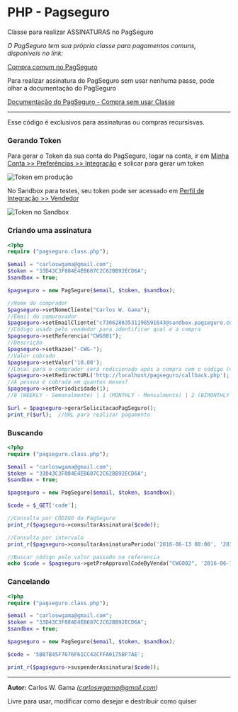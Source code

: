 # PHP - Pagseguro
Classe para realizar ASSINATURAS no PagSeguro

*O PagSeguro tem sua própria classe para pagamentos comuns, disponiveis no link:*

[Compra comum no PagSeguro](https://pagseguro.uol.com.br/v2/guia-de-integracao/api-de-pagamentos.html#!rmcl)

Para realizar assinatura do PagSeguro sem usar nenhuma passe, pode olhar a documentação do PagSeguro

[Documentação do PagSeguro - Compra sem usar Classe](http://download.uol.com.br/pagseguro/docs/pagseguro-assinatura-automatica.pdf)

-----
Esse código é exclusivos para assinaturas ou compras recursisvas. 

### Gerando Token

Para gerar o Token da sua conta do PagSeguro, logar na conta, ir em [Minha Conta >> Preferências >> Integração](https://pagseguro.uol.com.br/preferencias/integracoes.jhtml) e solicar para gerar um token

![Token em produção](http://carloswgama.com.br/pagseguro/pagseguro_gerar_token.jpg)

No Sandbox para testes, seu token pode ser acessado em [Perfil de Integração >> Vendedor](https://sandbox.pagseguro.uol.com.br/vendedor/configuracoes.html)

![Token no Sandbox](http://carloswgama.com.br/pagseguro/pagseguro_gerar_token_sandbox.jpg)

### Criando uma assinatura
``` php
<?php
require ("pagseguro.class.php");

$email = "carloswgama@gmail.com";
$token = "33D43C3F884E4EB687C2C62BB92ECD6A";
$sandbox = true;

$pagseguro = new PagSeguro($email, $token, $sandbox);

//Nome do comprador
$pagseguro->setNomeCliente("Carlos W. Gama");	
//Email do comprovador
$pagseguro->setEmailCliente("c73062863531198591643@sandbox.pagseguro.com.br");
//Código usado pelo vendedor para identificar qual é a compra
$pagseguro->setReferencia("CWG001");	
//Descrição
$pagseguro->setRazao("-CWG-");		
//Valor cobrado
$pagseguro->setValor('10.00');			
//Local para o comprador será redicionado após a compra com o código (code) identificador da assinatura
$pagseguro->setRedirectURL('http://localhost/pagseguro/callback.php');	
//A pessoa é cobrada em quantos meses? 
$pagseguro->setPeriodicidade(1);		
//0 (WEEKLY - Semanalmente)	| 1 (MONTHLY - Mensalmente) | 2 (BIMONTHLY - Bimestralmente) | 3 (TRIMONTHLY - Trimestralmente) | 6 (SEMIANNUALLY - Semestralmente) | 12 (YEARLY - Anualmente)

$url = $pagseguro->gerarSolicitacaoPagSeguro();
print_r($url);	//URL para realizar pagamento
```

### Buscando
``` php
<?php
require ("pagseguro.class.php");

$email = "carloswgama@gmail.com";
$token = "33D43C3F884E4EB687C2C62BB92ECD6A";
$sandbox = true;

$pagseguro = new PagSeguro($email, $token, $sandbox);

$code = $_GET['code']; 

//Consulta por CÓDIGO do PagSeguro
print_r($pagseguro->consultarAssinatura($code));

//Consulta por intervalo
print_r($pagseguro->consultarAssinaturaPeriodo('2016-06-13 00:00', '2016-06-14 17:30'));

//Buscar código pelo valor passado na referencia
echo $code = $pagseguro->getPreApprovalCodeByVenda("CWG002", '2016-06-14 00:00', '2016-06-14 17:30');
```

### Cancelando
``` php
<?php
require ("pagseguro.class.php");

$email = "carloswgama@gmail.com";
$token = "33D43C3F884E4EB687C2C62BB92ECD6A";
$sandbox = true;

$pagseguro = new PagSeguro($email, $token, $sandbox);

$code = '5B87B45F7676F61CC42CFFA0175BF7AE';

print_r($pagseguro->suspenderAssinatura($code));
```
---
**Autor:**  Carlos W. Gama *(carloswgama@gmail.com)*

Livre para usar, modificar como desejar e destribuir como quiser
